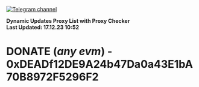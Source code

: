 [![Telegram channel](https://img.shields.io/endpoint?url=https://runkit.io/damiankrawczyk/telegram-badge/branches/master?url=https://t.me/n4z4v0d)](https://t.me/n4z4v0d) 

**Dynamic Updates Proxy List with Proxy Checker**  
**Last Updated: 17.12.23 10:52**

# DONATE (_any evm_) - 0xDEADf12DE9A24b47Da0a43E1bA70B8972F5296F2
